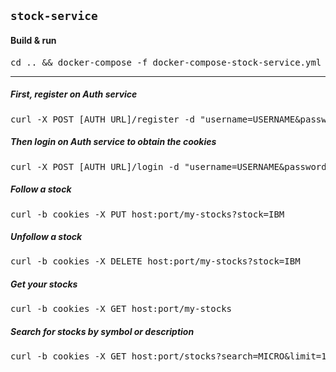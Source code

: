 ## `stock-service`

#### Build & run

<pre>
cd .. && docker-compose -f docker-compose-stock-service.yml
</pre>

<hr>

##### First, register on Auth service

<pre>
curl -X POST [AUTH_URL]/register -d "username=USERNAME&password=PASSWORD"
</pre>

##### Then login on Auth service to obtain the cookies

<pre>
curl -X POST [AUTH_URL]/login -d "username=USERNAME&password=PASSWORD" -c cookies
</pre>

##### Follow a stock

<pre>
curl -b cookies -X PUT host:port/my-stocks?stock=IBM
</pre>

##### Unfollow a stock

<pre>
curl -b cookies -X DELETE host:port/my-stocks?stock=IBM
</pre>

##### Get your stocks

<pre>
curl -b cookies -X GET host:port/my-stocks
</pre>

##### Search for stocks by symbol or description

<pre>
curl -b cookies -X GET host:port/stocks?search=MICRO&limit=10
</pre>
